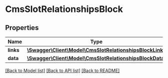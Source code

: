 # CmsSlotRelationshipsBlock

## Properties
Name | Type | Description | Notes
------------ | ------------- | ------------- | -------------
**links** | [**\Swagger\Client\Model\CmsSlotRelationshipsBlockLinks**](CmsSlotRelationshipsBlockLinks.md) |  | [optional] 
**data** | [**\Swagger\Client\Model\CmsSlotRelationshipsBlockData**](CmsSlotRelationshipsBlockData.md) |  | [optional] 

[[Back to Model list]](../../README.md#documentation-for-models) [[Back to API list]](../../README.md#documentation-for-api-endpoints) [[Back to README]](../../README.md)

